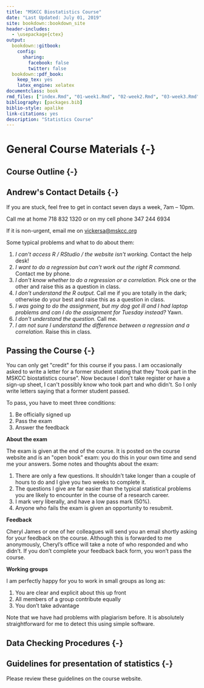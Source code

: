 ```yaml
--- 
title: "MSKCC Biostatistics Course"
date: "Last Updated: July 01, 2019"
site: bookdown::bookdown_site
header-includes:
  - \usepackage{ctex}
output:
  bookdown::gitbook:
    config:
      sharing:
        facebook: false
        twitter: false
  bookdown::pdf_book:
    keep_tex: yes
    latex_engine: xelatex
documentclass: book
rmd_files: ["index.Rmd", "01-week1.Rmd", "02-week2.Rmd", "03-week3.Rmd", "04-week4.Rmd", "05-week5.Rmd", "06-week6.Rmd", "07-week7.Rmd", "08-week8.Rmd", "09-answers.Rmd", "10-exam.Rmd"]
bibliography: [packages.bib]
biblio-style: apalike
link-citations: yes
description: "Statistics Course"
---
```




# General Course Materials {-}

## Course Outline {-}

## Andrew's Contact Details {-}

If you are stuck, feel free to get in contact seven days a week, 7am – 10pm. 

Call me at home 718 832 1320 or on my cell phone 347 244 6934 

If it is non-urgent, email me on vickersa@mskcc.org

Some typical problems and what to do about them:

1. _I can't access R / RStudio / the website isn't working._ Contact the help desk!
2. _I want to do a regression but can't work out the right R command._ Contact me by phone.
3. _I don't know whether to do a regression or a correlation._ Pick one or the other and raise this as a question in class.
4. _I don't understand the R output._ Call me if you are totally in the dark; otherwise do your best and raise this as a question in class.
5. _I was going to do the assignment, but my dog got ill and I had laptop problems and can I do the assignment for Tuesday instead?_ Yawn.
6. _I don't understand the question._ Call me.
7. _I am not sure I understand the difference between a regression and a correlation._ Raise this in class.

## Passing the Course {-}

You can only get "credit" for this course if you pass. I am occasionally asked to write a letter for a former student stating that they "took part in the MSKCC biostatistics course". Now because I don't take register or have a sign-up sheet, I can't possibly know who took part and who didn't. So I only write letters saying that a former student passed.

To pass, you have to meet three conditions:

1. Be officially signed up
2. Pass the exam
3. Answer the feedback

**About the exam**

The exam is given at the end of the course. It is posted on the course website and is an "open book" exam: you do this in your own time and send me your answers. Some notes and thoughts about the exam:

1. There are only a few questions. It shouldn't take longer than a couple of hours to do and I give you two weeks to complete it.
2. The questions I give are far easier than the typical statistical problems you are likely to encounter in the course of a research career. 
3. I mark very liberally, and have a low pass mark (50%).
4. Anyone who fails the exam is given an opportunity to resubmit.

**Feedback**

Cheryl James or one of her colleagues will send you an email shortly asking for your feedback on the course. Although this is forwarded to me anonymously, Cheryl’s office will take a note of who responded and who didn’t. If you don’t complete your feedback back form, you won’t pass the course.

**Working groups**

I am perfectly happy for you to work in small groups as long as:

1. You are clear and explicit about this up front
2. All members of a group contribute equally
3. You don’t take advantage

Note that we have had problems with plagiarism before. It is absolutely straightforward for me to detect this using simple software. 

## Data Checking Procedures {-}

## Guidelines for presentation of statistics {-}

Please review these guidelines on the course website.
